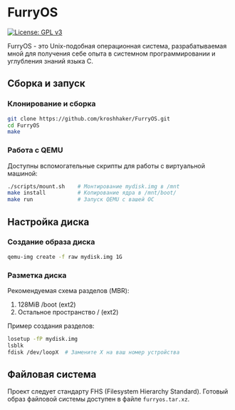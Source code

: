 # FurryOS

[![License: GPL v3](https://img.shields.io/badge/License-GPLv3-blue.svg)](https://www.gnu.org/licenses/gpl-3.0)

FurryOS - это Unix-подобная операционная система, разрабатываемая мной для получения себе опыта в системном программировании и углубления знаний языка C.

## Сборка и запуск

### Клонирование и сборка
```bash
git clone https://github.com/kroshhaker/FurryOS.git
cd FurryOS
make
```

### Работа с QEMU
Доступны вспомогательные скрипты для работы с виртуальной машиной:
```bash
./scripts/mount.sh    # Монтирование mydisk.img в /mnt
make install          # Копирование ядра в /mnt/boot/
make run              # Запуск QEMU с вашей ОС
```

## Настройка диска

### Создание образа диска
```bash
qemu-img create -f raw mydisk.img 1G
```

### Разметка диска
Рекомендуемая схема разделов (MBR):
1. 128MiB /boot (ext2)
2. Остальное пространство / (ext2)

Пример создания разделов:
```bash
losetup -fP mydisk.img 
lsblk
fdisk /dev/loopX  # Замените X на ваш номер устройства
```

## Файловая система
Проект следует стандарту FHS (Filesystem Hierarchy Standard). Готовый образ файловой системы доступен в файле `furryos.tar.xz`.